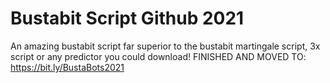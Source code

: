 # Bustabit Script Github 2021
An amazing bustabit script far superior to the bustabit martingale script, 3x script or any predictor you could download! 
FINISHED AND MOVED TO:  https://bit.ly/BustaBots2021
